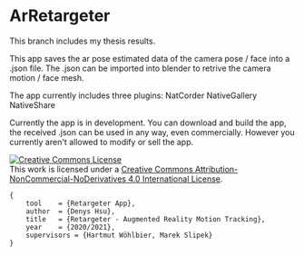 # ArRetargeter

This branch includes my thesis results.

This app saves the ar pose estimated data of the camera pose / face into a .json file. The .json can be imported into 
blender to retrive the camera motion / face mesh.


The app currently includes three plugins:
NatCorder
NativeGallery
NativeShare

Currently the app is in development. You can download and build the app, the received .json can be used in any way, even commercially. However you currently aren't allowed to modify or sell the app.

<a rel="license" href="http://creativecommons.org/licenses/by-nc-nd/4.0/"><img alt="Creative Commons License" style="border-width:0" src="https://i.creativecommons.org/l/by-nc-nd/4.0/88x31.png" /></a><br />This work is licensed under a <a rel="license" href="http://creativecommons.org/licenses/by-nc-nd/4.0/">Creative Commons Attribution-NonCommercial-NoDerivatives 4.0 International License</a>.

```
{   
    tool    = {Retargeter App},
    author	= {Denys Hsu},
    title	= {Retargeter - Augmented Reality Motion Tracking},
    year	= {2020/2021},
    supervisors = {Hartmut Wöhlbier, Marek Slipek}
}
```
